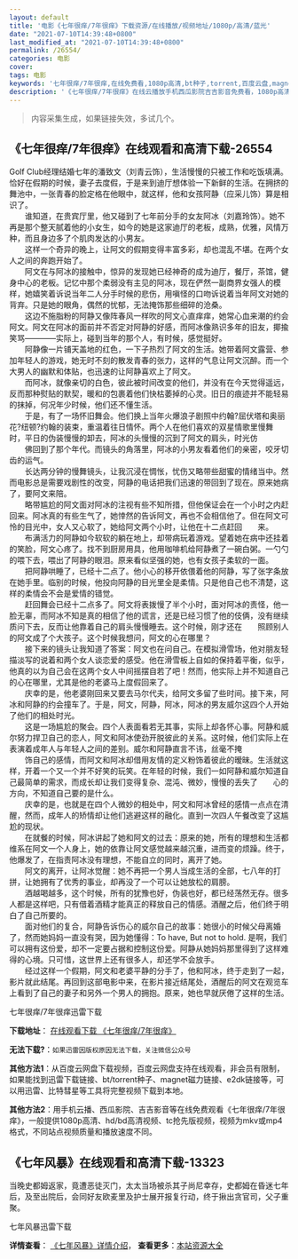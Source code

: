 ```yaml
---
layout: default
title: '电影《七年很痒/7年很痒》下载资源/在线播放/视频地址/1080p/高清/蓝光'
date: "2021-07-10T14:39:48+0800"
last_modified_at: "2021-07-10T14:39:48+0800"
permalink: /26554/
categories: 电影
cover:
tags: 电影
keywords: '七年很痒/7年很痒,在线免费看,1080p高清,bt种子,torrent,百度云盘,magnet,磁力链,迅雷下载资源'
description: '《七年很痒/7年很痒》在线云播放手机西瓜影院吉吉影音免费看，1080p高清bd/hd未删减完整版和tc抢先枪版，mkv/mp4格式，附带bt/torrent种子、magnet/磁力链、百度云盘、网盘资源迅雷下载链接'
---
```


>内容采集生成，如果链接失效，多试几个。


## 《七年很痒/7年很痒》在线观看和高清下载-26554

Golf Club经理结婚七年的潘致文（刘青云饰），生活慢慢的只被工作和吃饭填满。恰好在假期的时候，妻子去度假，于是来到迪厅想体验一下新鲜的生活。在拥挤的舞池中，一张青春的脸定格在他眼中，就这样，他和女孩阿静（应采儿饰）算是相识了。<br />　　谁知道，在贵宾厅里，他又碰到了七年前分手的女友阿冰（刘嘉玲饰）。她不再是那个整天腻着他的小女生，如今的她是这家迪厅的老板，成熟，优雅，风情万种，而且身边多了个肌肉发达的小男友。<br />　　这样一个奇异的晚上，让阿文的假期变得丰富多彩，却也混乱不堪。在两个女人之间的奔跑开始了。<br />　　阿文在与阿冰的接触中，惊异的发现她已经神奇的成为迪厅，餐厅，茶馆，健身中心的老板。记忆中那个柔弱没有主见的阿冰，现在俨然一副商界女强人的模样，她嬉笑着诉说当年二人分手时候的悲伤，用嗔怪的口吻诉说着当年阿文对她的背弃。只是她的眼角，偶然的忧郁，无法掩饰那些细碎的沧桑。<br />　　这边不施脂粉的阿静又像阵春风一样吹的阿文心直痒痒，她常心血来潮的约会阿文。阿文在阿冰的面前并不否定对阿静的好感，而阿冰像熟识多年的旧友，揶揄笑骂――――实际上，碰到当年的那个人，有时候，感觉挺好。<br />　　阿静像一片铺天盖地的红色，一下子热烈了阿文的生活。她带着阿文露营、参加年轻人的游戏，她无时不刻的散发青春的张力，这样的气息让阿文沉醉。而一个大男人的幽默和体贴，也迅速的让阿静喜欢上了阿文。<br />　　而阿冰，就像亲切的白色，彼此被时间改变的他们，并没有在今天觉得遥远，反而那种熨贴的默契，暖和的包裹着他们快枯萎掉的心灵。旧日的痕迹并不能轻易的抹掉，何况年少时候，他们还不懂生活。<br />　　于是，有了一场怀旧舞会。他们换上当年火爆浪子剧照中约翰?屈伏塔和奥丽花?纽顿?约翰的装束，重温着往日情怀。两个人在他们喜欢的双星情歌里慢舞时，平日的伪装慢慢的卸去，阿冰的头慢慢的沉到了阿文的肩头，时光仿<br />　　佛回到了那个年代。而镜头的角落里，阿冰的小男友看着他们的亲密，咬牙切齿的运气。<br />　　长达两分钟的慢舞镜头，让我沉浸在惆怅，忧伤又略带些甜蜜的情绪当中。然而电影总是需要戏剧性的改变，阿静的电话把我们迅速的带回到了现在。原来她病了，要阿文来陪。<br />　　略带尴尬的阿文面对阿冰的注视有些不知所措，但他保证会在一个小时之内赶回来。阿冰真的有些生气了，她悻然的告诉阿文，再也不会相信他了。但在阿文可怜的目光中，女人又心软了，她给阿文两个小时，让他在十二点赶回　　来。<br />　　布满活力的阿静如今软软的躺在地上，却带病玩着游戏。望着她在病中还挂着的笑脸，阿文心疼了。找不到厨房用具，他用咖啡机给阿静煮了一碗白粥。一勺勺的喂下去，喂出了阿静的眼泪。原来看似坚强的她，也有女孩子柔软的一面。<br />　　把阿静哄睡了，已经十二点了。他小心的移开依偎着他的阿静，写了张字条放在她手里。临别的时候，他投向阿静的目光里全是柔情。只是他自己也不清楚，这样的柔情会不会是爱情的错觉。<br />　　赶回舞会已经十二点多了。阿文将表拨慢了半个小时，面对阿冰的责怪，他一脸无辜，而阿冰不知是真的相信了他的谎言，还是已经习惯了他的伎俩，没有继续质问下去，反而让他靠着自己的肩头慢慢睡去。这个时候，刚才还在　　照顾别人的阿文成了个大孩子。这个时候我想问，阿文的心在哪里？<br />　　接下来的镜头让我知道了答案：阿文也在问自己。在模拟滑雪场，他对朋友轻描淡写的说着和两个女人谈恋爱的感受。他在滑雪板上自如的保持着平衡，似乎，他真的以为自己会在这两个女人中间摇摆自若了吧！然而，他实际上并不知道自己的心在哪里，尤其是他的老婆马上度假回来了。<br />　　庆幸的是，他老婆刚回来又要去马尔代夫，给阿文多留了些时间。接下来，阿冰和阿静的约会撞车了。于是，阿文，阿静，阿冰，阿冰的男友威尔这四个人开始了他们的相处时光。<br />　　这是一场尴尬的聚会。四个人表面看若无其事，实际上却各怀心事。阿静和威尔努力捍卫自己的恋人，阿文和阿冰使劲开脱彼此的关系。这时候，他们实际上在表演着成年人与年轻人之间的差别。威尔和阿静直言不讳，丝毫不掩<br />　　饰自己的感情，而阿文和阿冰却借用友情的定义粉饰着彼此的暧昧。生活就这样，开着一个又一个并不好笑的玩笑。在年轻的时候，我们一如阿静和威尔知道自己最简单的需求，而成长却让我们变得复杂、混沌、微妙，慢慢的丢失了　　心的方向，不知道自己要的是什么。<br />　　庆幸的是，也就是在四个人微妙的相处中，阿文和阿冰曾经的感情一点点在清醒，然而，成年人的矫情却让他们逃避这样的融化。直到一次四人午餐改变了这尴尬的现状。<br />　　在就餐的时候，阿冰讲起了她和阿文的过去：原来的她，所有的理想和生活都维系在阿文一个人身上，她的依靠让阿文感觉越来越沉重，进而变的烦躁。终于，他爆发了，在指责阿冰没有理想，不能自立的同时，离开了她。<br />　　阿文的离开，让阿冰觉醒：她不再把一个男人当成生活的全部，七八年的打拼，让她拥有了优秀的事业，却再没了一个可以让她放松的肩膀。<br />　　酒越喝越多，这个时候，所有的犹豫也好，伪装也好，都已经荡然无存。很多人都是这样吧，只有借着酒精才能真正的释放自己的情感。酒醒之后，他们终于明白了自己所要的。<br />　　面对他们的复合，阿静告诉伤心的威尔自己的故事：她很小的时候父母离婚了，然而她妈妈一直没有哭，因为她懂得：To have, But not to hold. 是啊，我们可以拥有这份爱，却不一定要占据和控制这份爱。阿静从她妈妈那里得到了这样难得的心境。只可惜，这世界上还有很多人，却还学不会放手。<br />　　经过这样一个假期，阿文和老婆平静的分手了，他和阿冰，终于走到了一起，影片就此结尾。再回到这部电影中来，在影片接近结尾处，酒醒后的阿文在观览车上看到了自己的妻子和另外一个男人的拥抱。原来，她也早就厌倦了这样的生活。</p>


七年很痒/7年很痒迅雷下载

**下载地址**： [在线观看下载 《七年很痒/7年很痒》](https://www.993dy.com//vod-detail-id-21670.html) 


**无法下载?**：`如果迅雷因版权原因无法下载，关注微信公众号 `

**其他方法1**：从百度云网盘下载视频，百度云网盘支持在线观看，非会员有限制，如果能找到迅雷下载链接、bt/torrent种子、magnet磁力链接、e2dk链接等，可以用迅雷、比特彗星等工具将完整视频下载到本地。

**其他方法2**：用手机云播、西瓜影院、吉吉影音等在线免费观看《七年很痒/7年很痒》，一般提供1080p高清、hd/bd高清视频、tc抢先版视频，视频为mkv或mp4格式，不同站点视频质量和播放速度不同。


## 《七年风暴》在线观看和高清下载-13323

当晚史都姆返家，竟遭恶徒灭门，太太当场被杀其子尚尼幸存，史都姆在昏迷七年后，及至出院后，会同好友欧麦里及护士展开报复行动，终于揪出贪官司，父子重聚。


七年风暴迅雷下载

**详情查看**： [《七年风暴》详情介绍](/movie/13323/)， **查看更多**：[本站资源大全](/movie/t/all/)

